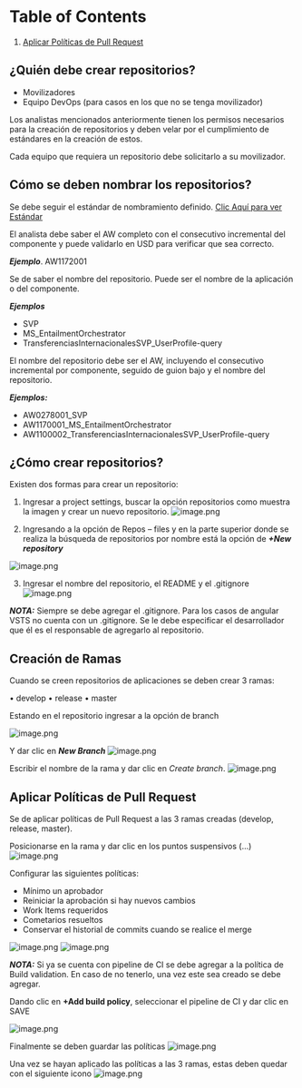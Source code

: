 # Table of Contents
1. [Aplicar Políticas de Pull Request](#example)

## **¿Quién debe crear repositorios?**
- Movilizadores
- Equipo DevOps (para casos en los que no se tenga movilizador)

Los analistas mencionados anteriormente tienen los permisos necesarios para la creación de repositorios y deben velar por el cumplimiento de estándares en la creación de estos.

Cada equipo que requiera un repositorio debe solicitarlo a su movilizador.

## **Cómo se deben nombrar los repositorios?**

Se debe seguir el estándar de nombramiento definido. [Clic Aquí para ver Estándar](https://grupobancolombia.visualstudio.com/Vicepresidencia%20Servicios%20de%20Tecnolog%C3%ADa/_wiki/wikis/Vicepresidencia%20Servicios%20de%20Tecnolog%C3%ADa.wiki?wikiVersion=GBwikiMaster&pagePath=%2FDevOps%2FEst%C3%A1ndares%20DevOps%2FEst%C3%A1ndar%20nombramiento%20de%20Repositorios)

El analista debe saber el AW completo con el consecutivo incremental del componente y puede validarlo en USD para verificar que sea correcto.

_**Ejemplo**_. AW1172001

Se de saber el nombre del repositorio. Puede ser el nombre de la aplicación o del componente.

**_Ejemplos_**
- SVP
- MS_EntailmentOrchestrator
- TransferenciasInternacionalesSVP_UserProfile-query

El nombre del repositorio debe ser el AW, incluyendo el consecutivo incremental por componente, seguido de guion bajo y el nombre del repositorio.

**_Ejemplos:_** 
- AW0278001_SVP
- AW1170001_MS_EntailmentOrchestrator
- AW1100002_TransferenciasInternacionalesSVP_UserProfile-query

## **¿Cómo crear repositorios?**
Existen dos formas para crear un repositorio:

1.	Ingresar a project settings, buscar la opción repositorios como muestra la imagen y crear un nuevo repositorio.
![image.png](/.attachments/image-eefc279a-4468-4c86-a043-55405d20777a.png)

2.	Ingresando a la opción de Repos – files y en la parte superior donde se realiza la búsqueda de repositorios por nombre está la opción de **_+New repository_**

![image.png](/.attachments/image-f6797713-6876-4f56-b2ad-6d4912516b9d.png)

3. Ingresar el nombre del repositorio, el README y el .gitignore
![image.png](/.attachments/image-9df889c4-8ef7-40d3-a13d-77c8c18d9286.png)

**_NOTA:_** Siempre se debe agregar el .gitignore. 
Para los casos de angular VSTS no cuenta con un .gitignore. Se le debe especificar el desarrollador que él es el responsable de agregarlo al repositorio. 

## **Creación de Ramas**
Cuando se creen repositorios de aplicaciones se deben crear 3 ramas:

•	develop
•	release
•	master

Estando en el repositorio ingresar a la opción de branch

![image.png](/.attachments/image-ee354366-f9c1-4317-8189-455f0f33d141.png)

Y dar clic en **_New Branch_**
![image.png](/.attachments/image-9c59655d-e0c7-420f-915a-d27884998be6.png)

Escribir el nombre de la rama y dar clic en _Create branch_.
![image.png](/.attachments/image-79aa2f60-16ca-4a32-a784-049027604aa5.png)

## **Aplicar Políticas de Pull Request**

Se de aplicar políticas de Pull Request a las 3 ramas creadas (develop, release, master).

Posicionarse en la rama y dar clic en los puntos suspensivos (...)
![image.png](/.attachments/image-330910a9-22b6-4d3a-9621-2ab8999d9aba.png)

Configurar las siguientes políticas:
- Mínimo un aprobador
- Reiniciar la aprobación si hay nuevos cambios
- Work Items requeridos
- Cometarios resueltos
- Conservar el historial de commits cuando se realice el merge

![image.png](/.attachments/image-078ca137-2322-441f-babc-c05053b2739f.png)
![image.png](/.attachments/image-2b7482d5-e0b0-43f0-99ca-27ce37b1e585.png)

**_NOTA:_** Si ya se cuenta con pipeline de CI se debe agregar a la política de Build validation. 
En caso de no tenerlo, una vez este sea creado se debe agregar. 

Dando clic en **+Add build policy**, seleccionar el pipeline de CI y dar clic en SAVE

![image.png](/.attachments/image-20c264cc-1f45-43ed-a5d7-0640961524d7.png)

Finalmente se deben guardar las políticas
![image.png](/.attachments/image-e1b9365a-4b3c-4dd8-bbce-a438fa81f3be.png)

Una vez se hayan aplicado las políticas a las 3 ramas, estas deben quedar con el siguiente icono
![image.png](/.attachments/image-45705382-a2f4-4615-a057-f32d6063ad50.png)
